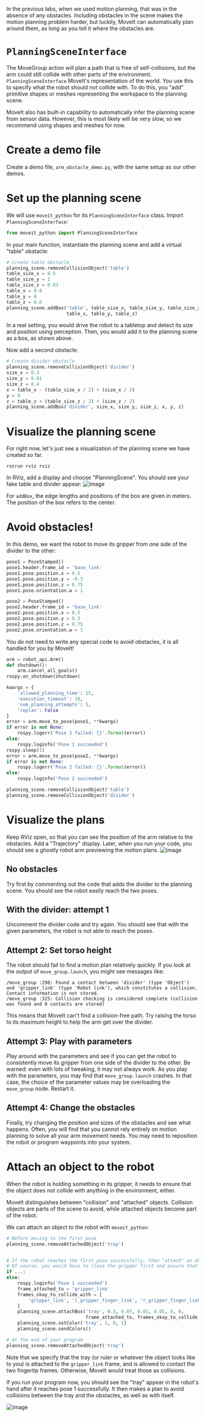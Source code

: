 In the previous labs, when we used motion planning, that was in the absence of any obstacles.
Including obstacles in the scene makes the motion planning problem harder, but luckily, MoveIt can automatically plan around them, as long as you tell it where the obstacles are.

# `PlanningSceneInterface`
The MoveGroup action will plan a path that is free of self-collisions, but the arm could still collide with other parts of the environment.
`PlanningSceneInterface` MoveIt's representation of the world.
You use this to specify what the robot should not collide with.
To do this, you "add" primitive shapes or meshes representing the workspace to the planning scene.

MoveIt also has built-in capability to automatically infer the planning scene from sensor data.
However, this is most likely will be very slow, so we recommend using shapes and meshes for now.

# Create a demo file
Create a demo file, `arm_obstacle_demo.py`, with the same setup as our other demos.

# Set up the planning scene
We will use `moveit_python` for its `PlanningSceneInterface` class.
Import `PlanningSceneInterface`:
```py
from moveit_python import PlanningSceneInterface
```

In your main function, instantiate the planning scene and add a virtual "table" obstacle:
```py
# Create table obstacle
planning_scene.removeCollisionObject('table')
table_size_x = 0.5
table_size_y = 1
table_size_z = 0.03
table_x = 0.8
table_y = 0
table_z = 0.6
planning_scene.addBox('table', table_size_x, table_size_y, table_size_z,
                      table_x, table_y, table_z)
```

In a real setting, you would drive the robot to a tabletop and detect its size and position using perception.
Then, you would add it to the planning scene as a box, as shown above.

Now add a second obstacle:
```py
# Create divider obstacle
planning_scene.removeCollisionObject('divider')
size_x = 0.3 
size_y = 0.01
size_z = 0.4 
x = table_x - (table_size_x / 2) + (size_x / 2)
y = 0 
z = table_z + (table_size_z / 2) + (size_z / 2)
planning_scene.addBox('divider', size_x, size_y, size_z, x, y, z)
```

# Visualize the planning scene
For right now, let's just see a visualization of the planning scene we have created so far.
```
rosrun rviz rviz
```

In RViz, add a display and choose "PlanningScene".
You should see your fake table and divider appear:
![image](https://cloud.githubusercontent.com/assets/1175286/25373439/7f507f96-294e-11e7-93c7-7badc060b6c1.png)

For `addBox`, the edge lengths and positions of the box are given in meters.
The position of the box refers to the center.

# Avoid obstacles!
In this demo, we want the robot to move its gripper from one side of the divider to the other:
```py
pose1 = PoseStamped()
pose1.header.frame_id = 'base_link'
pose1.pose.position.x = 0.5
pose1.pose.position.y = -0.3
pose1.pose.position.z = 0.75
pose1.pose.orientation.w = 1

pose2 = PoseStamped()
pose2.header.frame_id = 'base_link'
pose2.pose.position.x = 0.5
pose2.pose.position.y = 0.3
pose2.pose.position.z = 0.75
pose2.pose.orientation.w = 1
```

You do not need to write any special code to avoid obstacles, it is all handled for you by MoveIt!
```py
arm = robot_api.Arm()
def shutdown():
    arm.cancel_all_goals()
rospy.on_shutdown(shutdown)

kwargs = {
    'allowed_planning_time': 15,
    'execution_timeout': 10,
    'num_planning_attempts': 5,
    'replan': False
}
error = arm.move_to_pose(pose1, **kwargs)
if error is not None:
    rospy.logerr('Pose 1 failed: {}'.format(error))
else:
    rospy.loginfo('Pose 1 succeeded')
rospy.sleep(1)
error = arm.move_to_pose(pose2, **kwargs)
if error is not None:
    rospy.logerr('Pose 2 failed: {}'.format(error))
else:
    rospy.loginfo('Pose 2 succeeded')

planning_scene.removeCollisionObject('table')
planning_scene.removeCollisionObject('divider')
```

# Visualize the plans
Keep RViz open, so that you can see the position of the arm relative to the obstacles.
Add a "Trajectory" display.
Later, when you run your code, you should see a ghostly robot arm previewing the motion plans.
![image](https://cloud.githubusercontent.com/assets/1175286/25377906/ac5cced6-295d-11e7-9660-6c1941eda633.png)

## No obstacles
Try first by commenting out the code that adds the divider to the planning scene.
You should see the robot easily reach the two poses.

## With the divider: attempt 1
Uncomment the divider code and try again.
You should see that with the given parameters, the robot is not able to reach the poses.

## Attempt 2: Set torso height
The robot should fail to find a motion plan relatively quickly.
If you look at the output of `move_group.launch`, you might see messages like:
```
/move_group :298: Found a contact between 'divider' (type 'Object') and 'gripper_link' (type 'Robot link'), which constitutes a collision. Contact information is not stored.
/move_group :325: Collision checking is considered complete (collision was found and 0 contacts are stored)
```

This means that MoveIt can't find a collision-free path.
Try raising the torso to its maximum height to help the arm get over the divider.

## Attempt 3: Play with parameters
Play around with the parameters and see if you can get the robot to consistently move its gripper from one side of the divider to the other.
Be warned: even with lots of tweaking, it may not always work.
As you play with the parameters, you may find that `move_group.launch` crashes.
In that case, the choice of the parameter values may be overloading the `move_group` node.
Restart it.

## Attempt 4: Change the obstacles
Finally, try changing the position and sizes of the obstacles and see what happens.
Often, you will find that you cannot rely entirely on motion planning to solve all your arm movement needs.
You may need to reposition the robot or program waypoints into your system.

# Attach an object to the robot
When the robot is holding something in its gripper, it needs to ensure that the object does not collide with anything in the environment, either.

MoveIt distinguishes between "collision" and "attached" objects.
Collision objects are parts of the scene to avoid, while attached objects become part of the robot.

We can attach an object to the robot with `moveit_python`:
```py
# Before moving to the first pose
planning_scene.removeAttachedObject('tray')


# If the robot reaches the first pose successfully, then "attach" an object there
# Of course, you would have to close the gripper first and ensure that you grasped the object properly
if ...:
else:
    rospy.loginfo('Pose 1 succeeded')
    frame_attached_to = 'gripper_link'
    frames_okay_to_collide_with = [
        'gripper_link', 'l_gripper_finger_link', 'r_gripper_finger_link'
    ]
    planning_scene.attachBox('tray', 0.3, 0.07, 0.01, 0.05, 0, 0,
                             frame_attached_to, frames_okay_to_collide_with)
    planning_scene.setColor('tray', 1, 0, 1)
    planning_scene.sendColors()

# At the end of your program
planning_scene.removeAttachedObject('tray')
```

Note that we specify that the tray (or ruler or whatever the object looks like to you) is attached to the `gripper_link` frame, and is allowed to contact the two fingertip frames.
Otherwise, MoveIt would treat those as collisions.

If you run your program now, you should see the "tray" appear in the robot's hand after it reaches pose 1 successfully.
It then makes a plan to avoid collisions between the tray and the obstacles, as well as with itself.

![image](https://cloud.githubusercontent.com/assets/1175286/25379481/07923f8a-2962-11e7-8eab-8995f15d6536.png)